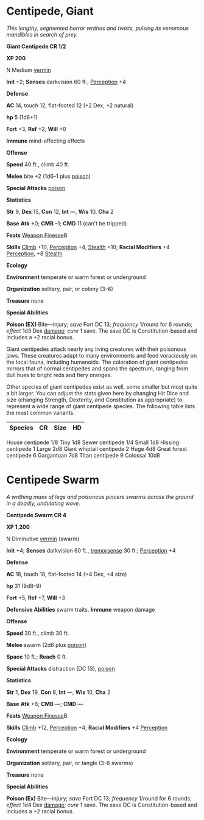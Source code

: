 # Centipede, Giant

_This lengthy, segmented horror writhes and twists, pulsing its venomous mandibles in search of prey._

**Giant Centipede CR 1/2**

**XP 200**

N Medium [vermin](creatureTypes.html#_vermin)

**Init** +2; **Senses** darkvision 60 ft.; [Perception](../skills/perception.html#_perception) +4

**Defense**

**AC** 14, touch 12, flat-footed 12 (+2 Dex, +2 natural)

**hp** 5 (1d8+1)

**Fort** +3, **Ref** +2, **Will** +0

**Immune** mind-affecting effects

**Offense**

**Speed** 40 ft., climb 40 ft.

**Melee** bite +2 (1d6–1 plus [poison](universalMonsterRules.html#_poison))

**Special Attacks** [poison](universalMonsterRules.html#_poison)

**Statistics**

**Str** 9, **Dex** 15, **Con** 12, **Int** —, **Wis** 10, **Cha** 2

**Base**  **Atk** +0; **CMB** –1; **CMD** 11 (can't be tripped)

**Feats** [Weapon Finesse](../feats.html#_weapon-finesse)B

**Skills** [Climb](../skills/climb.html#_climb) +10, [Perception](../skills/perception.html#_perception) +4, [Stealth](../skills/stealth.html#_stealth) +10; **Racial Modifiers** +4 [Perception](../skills/perception.html#_perception), +8 [Stealth](../skills/stealth.html#_stealth)

**Ecology**

**Environment** temperate or warm forest or underground

**Organization** solitary, pair, or colony (3–6)

**Treasure** none

**Special Abilities**

**Poison (EX)** Bite—injury; _save_ Fort DC 13; _frequency_ 1/round for 6 rounds; _effect_ 1d3 Dex [damage](universalMonsterRules.html#_ability-damage-and-drain); _cure_ 1 save. The save DC is Constitution-based and includes a +2 racial bonus.

Giant centipedes attack nearly any living creatures with their poisonous jaws. These creatures adapt to many environments and feed voraciously on the local fauna, including humanoids. The coloration of giant centipedes mirrors that of normal centipedes and spans the spectrum, ranging from dull hues to bright reds and fiery oranges.

Other species of giant centipedes exist as well, some smaller but most quite a bit larger. You can adjust the stats given here by changing Hit Dice and size (changing Strength, Dexterity, and Constitution as appropriate) to represent a wide range of giant centipede species. The following table lists the most common variants.

| Species | CR | Size | HD |
| --- | --- | --- | --- |
<tbody>
<tr class="odd">
<td>House centipede</td>
<td>1/8</td>
<td>Tiny</td>
<td>1d8</td>
</tr>
<tr class="even">
<td>Sewer centipede</td>
<td>1/4</td>
<td>Small</td>
<td>1d8</td>
</tr>
<tr class="odd">
<td>Hissing centipede</td>
<td>1</td>
<td>Large</td>
<td>2d8</td>
</tr>
<tr class="even">
<td>Giant whiptail centipede</td>
<td>2</td>
<td>Huge</td>
<td>4d8</td>
</tr>
<tr class="odd">
<td>Great forest centipede</td>
<td>6</td>
<td>Gargantuan</td>
<td>7d8</td>
</tr>
<tr class="even">
<td>Titan centipede</td>
<td>9</td>
<td>Colossal</td>
<td>10d8</td>
</tr>
</tbody>

# Centipede Swarm

_A writhing mass of legs and poisonous pincers swarms across the ground in a deadly, undulating wave._

**Centipede Swarm CR 4**

**XP 1,200**

N Diminutive [vermin](creatureTypes.html#_vermin) (swarm)

**Init** +4; **Senses** darkvision 60 ft., [tremorsense](universalMonsterRules.html#_tremorsense) 30 ft.; [Perception](../skills/perception.html#_perception) +4

**Defense**

**AC** 18, touch 18, flat-footed 14 (+4 Dex, +4 size)

**hp** 31 (9d8–9)

**Fort** +5, **Ref** +7, **Will** +3

**Defensive Abilities** swarm traits, **Immune** weapon damage

**Offense**

**Speed** 30 ft., climb 30 ft.

**Melee** swarm (2d6 plus [poison](universalMonsterRules.html#_poison))

**Space** 10 ft.; **Reach** 0 ft.

**Special Attacks** distraction (DC 13), [poison](universalMonsterRules.html#_poison)

**Statistics**

**Str** 1, **Dex** 19, **Con** 8, **Int** —, **Wis** 10, **Cha** 2

**Base**  **Atk** +6; **CMB** —; **CMD** —

**Feats** [Weapon Finesse](../feats.html#_weapon-finesse)B

**Skills** [Climb](../skills/climb.html#_climb) +12, [Perception](../skills/perception.html#_perception) +4; **Racial Modifiers** +4 [Perception](../skills/perception.html#_perception)

**Ecology**

**Environment** temperate or warm forest or underground

**Organization** solitary, pair, or tangle (3–6 swarms)

**Treasure** none

**Special Abilities**

**Poison (Ex)** Bite—injury; _save_ Fort DC 13; _frequency_ 1/round for 6 rounds; _effect_ 1d4 Dex [damage](universalMonsterRules.html#_ability-damage-and-drain); _cure_ 1 save. The save DC is Constitution-based and includes a +2 racial bonus.


